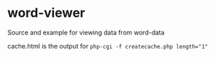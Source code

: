 # word-viewer
Source and example for viewing data from word-data

cache.html is the output for `php-cgi -f createcache.php length="1"`
